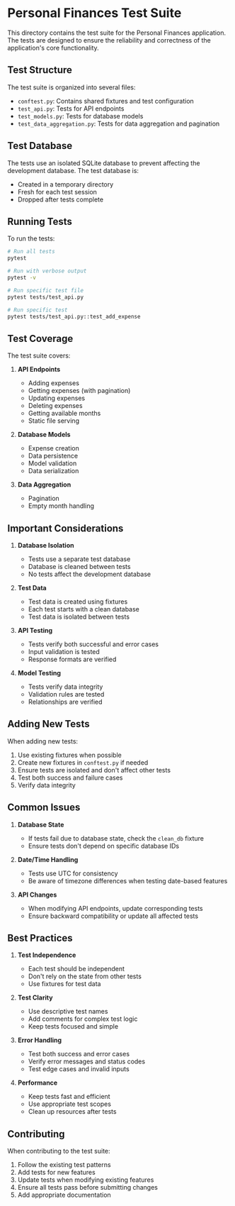 # Personal Finances Test Suite

This directory contains the test suite for the Personal Finances application. The tests are designed to ensure the reliability and correctness of the application's core functionality.

## Test Structure

The test suite is organized into several files:

- `conftest.py`: Contains shared fixtures and test configuration
- `test_api.py`: Tests for API endpoints
- `test_models.py`: Tests for database models
- `test_data_aggregation.py`: Tests for data aggregation and pagination

## Test Database

The tests use an isolated SQLite database to prevent affecting the development database. The test database is:
- Created in a temporary directory
- Fresh for each test session
- Dropped after tests complete

## Running Tests

To run the tests:

```bash
# Run all tests
pytest

# Run with verbose output
pytest -v

# Run specific test file
pytest tests/test_api.py

# Run specific test
pytest tests/test_api.py::test_add_expense
```

## Test Coverage

The test suite covers:

1. **API Endpoints**
   - Adding expenses
   - Getting expenses (with pagination)
   - Updating expenses
   - Deleting expenses
   - Getting available months
   - Static file serving

2. **Database Models**
   - Expense creation
   - Data persistence
   - Model validation
   - Data serialization

3. **Data Aggregation**
   - Pagination
   - Empty month handling

## Important Considerations

1. **Database Isolation**
   - Tests use a separate test database
   - Database is cleaned between tests
   - No tests affect the development database

2. **Test Data**
   - Test data is created using fixtures
   - Each test starts with a clean database
   - Test data is isolated between tests

3. **API Testing**
   - Tests verify both successful and error cases
   - Input validation is tested
   - Response formats are verified

4. **Model Testing**
   - Tests verify data integrity
   - Validation rules are tested
   - Relationships are verified

## Adding New Tests

When adding new tests:

1. Use existing fixtures when possible
2. Create new fixtures in `conftest.py` if needed
3. Ensure tests are isolated and don't affect other tests
4. Test both success and failure cases
5. Verify data integrity

## Common Issues

1. **Database State**
   - If tests fail due to database state, check the `clean_db` fixture
   - Ensure tests don't depend on specific database IDs

2. **Date/Time Handling**
   - Tests use UTC for consistency
   - Be aware of timezone differences when testing date-based features

3. **API Changes**
   - When modifying API endpoints, update corresponding tests
   - Ensure backward compatibility or update all affected tests

## Best Practices

1. **Test Independence**
   - Each test should be independent
   - Don't rely on the state from other tests
   - Use fixtures for test data

2. **Test Clarity**
   - Use descriptive test names
   - Add comments for complex test logic
   - Keep tests focused and simple

3. **Error Handling**
   - Test both success and error cases
   - Verify error messages and status codes
   - Test edge cases and invalid inputs

4. **Performance**
   - Keep tests fast and efficient
   - Use appropriate test scopes
   - Clean up resources after tests

## Contributing

When contributing to the test suite:

1. Follow the existing test patterns
2. Add tests for new features
3. Update tests when modifying existing features
4. Ensure all tests pass before submitting changes
5. Add appropriate documentation

